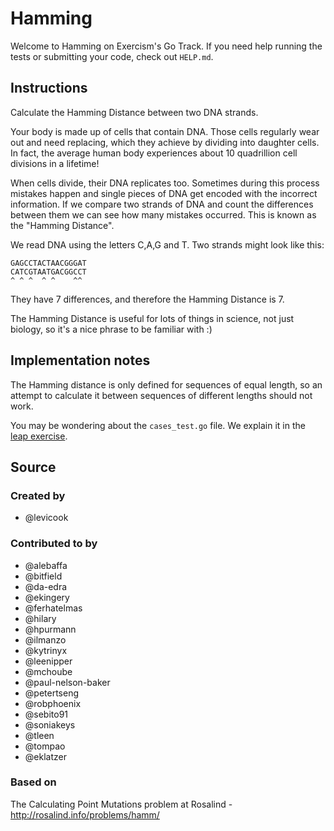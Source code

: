# Hamming

Welcome to Hamming on Exercism's Go Track.
If you need help running the tests or submitting your code, check out `HELP.md`.

## Instructions

Calculate the Hamming Distance between two DNA strands.

Your body is made up of cells that contain DNA. Those cells regularly wear out and need replacing, which they achieve by dividing into daughter cells. In fact, the average human body experiences about 10 quadrillion cell divisions in a lifetime!

When cells divide, their DNA replicates too. Sometimes during this process mistakes happen and single pieces of DNA get encoded with the incorrect information. If we compare two strands of DNA and count the differences between them we can see how many mistakes occurred. This is known as the "Hamming Distance".

We read DNA using the letters C,A,G and T. Two strands might look like this:

    GAGCCTACTAACGGGAT
    CATCGTAATGACGGCCT
    ^ ^ ^  ^ ^    ^^

They have 7 differences, and therefore the Hamming Distance is 7.

The Hamming Distance is useful for lots of things in science, not just biology, so it's a nice phrase to be familiar with :)

## Implementation notes

The Hamming distance is only defined for sequences of equal length, so
an attempt to calculate it between sequences of different lengths should
not work.

You may be wondering about the `cases_test.go` file. We explain it in the
[leap exercise][leap-exercise-link].

[leap-exercise-link]: https://exercism.org/tracks/go/exercises/leap

## Source

### Created by

- @levicook

### Contributed to by

- @alebaffa
- @bitfield
- @da-edra
- @ekingery
- @ferhatelmas
- @hilary
- @hpurmann
- @ilmanzo
- @kytrinyx
- @leenipper
- @mchoube
- @paul-nelson-baker
- @petertseng
- @robphoenix
- @sebito91
- @soniakeys
- @tleen
- @tompao
- @eklatzer

### Based on

The Calculating Point Mutations problem at Rosalind - http://rosalind.info/problems/hamm/